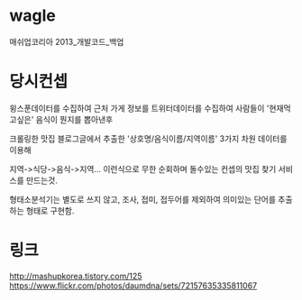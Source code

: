 # wagle
매쉬업코리아 2013_개발코드_백업

# 당시컨셉
윙스푼데이터를 수집하여 근처 가게 정보를
트위터데이터를 수집하여 사람들이 '현재먹고싶은' 음식이 뭔지를 뽑아낸후

크롤링한 맛집 블로그글에서 추출한  '상호명/음식이름/지역이름' 3가지 차원 데이터를 이용해

지역->식당->음식->지역... 이런식으로 무한 순회하며 돌수있는 컨셉의 맛집 찾기 서비스를 만드는것.

형태소분석기는 별도로 쓰지 않고, 조사, 접미, 접두어를 제외하여 의미있는 단어를 추출하는 형태로 구현함.


# 링크
http://mashupkorea.tistory.com/125
https://www.flickr.com/photos/daumdna/sets/72157635335811067
